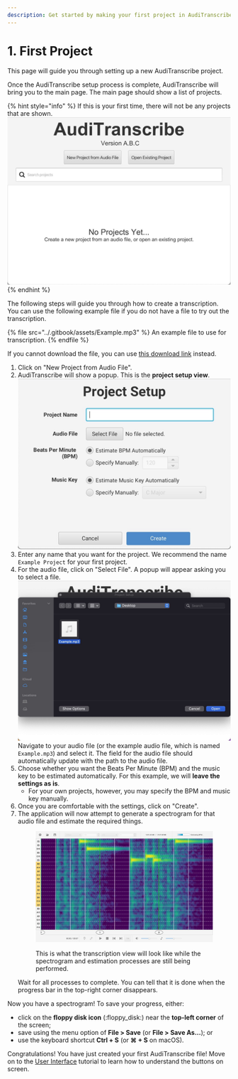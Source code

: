 ```yaml
---
description: Get started by making your first project in AudiTranscribe.
---
```


# 1. First Project

This page will guide you through setting up a new AudiTranscribe project.

Once the AudiTranscribe setup process is complete, AudiTranscribe will bring you to the main page. The main page should
show a list of projects.

{% hint style="info" %}
If this is your first time, there will not be any projects that are shown.\
<img src="img/1-first-project/no-projects.jpg" alt="No Projects" data-size="original">
{% endhint %}

The following steps will guide you through how to create a transcription. You can use the following example file if you
do not have a file to try out the transcription.

{% file src="../.gitbook/assets/Example.mp3" %}
An example file to use for transcription.
{% endfile %}

If you cannot download the file, you can use [this download link](misc/Example.mp3) instead.

1. Click on "New Project from Audio File".
2. AudiTranscribe will show a popup. This is the **project setup view**.\
   <img src="img/1-first-project/project-setup.jpg" alt="Project Setup View" data-size="original">
3. Enter any name that you want for the project. We recommend the name `Example Project` for your first project.
4. For the audio file, click on "Select File". A popup will appear asking you to select a file.\
   <img src="img/1-first-project/select-audio-file.jpg" alt="Select Audio File" data-size="original">\
   Navigate to your audio file (or the example audio file, which is named `Example.mp3`) and select it. The field for
   the audio file should automatically update with the path to the audio file.
5. Choose whether you want the Beats Per Minute (BPM) and the music key to be estimated automatically. For this example,
   we will **leave the settings as is**.
    * For your own projects, however, you may specify the BPM and music key manually.
6. Once you are comfortable with the settings, click on "Create".
7. The application will now attempt to generate a spectrogram for that audio file and estimate the required things.
   <figure>
      <img src="img/1-first-project/generating-spectrogram.jpg" alt="">
      <figcaption>
         <p>
            This is what the transcription view will look like while the spectrogram and estimation processes are still
            being performed.
         </p>
      </figcaption>
   </figure>
   Wait for all processes to complete. You can tell that it is done when the progress bar in the top-right corner
   disappears.

Now you have a spectrogram! To save your progress, either:

* click on the **floppy disk icon** (:floppy\_disk:) near the **top-left corner** of the screen;
* save using the menu option of **File > Save** (or **File > Save As...**); or
* use the keyboard shortcut **Ctrl + S** (or **⌘ + S** on macOS).

Congratulations! You have just created your first AudiTranscribe file! Move on to
the [User Interface](2-user-interface.md) tutorial to learn how to understand the buttons on screen.
